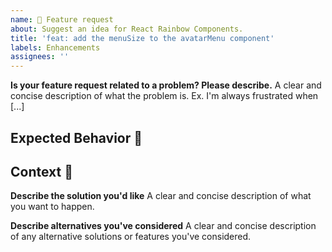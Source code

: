 ```yaml
---
name: 🎉 Feature request
about: Suggest an idea for React Rainbow Components.
title: 'feat: add the menuSize to the avatarMenu component'
labels: Enhancements
assignees: ''
---
```


<!--- Provide a general summary of the feature in the Title above -->

<!--
    Thank you very much for contributing to React Rainbow ComponentsI by creating an issue! ❤️
    To avoid duplicate issues we ask you to check off the following.
-->

**Is your feature request related to a problem? Please describe.**
A clear and concise description of what the problem is. Ex. I'm always frustrated when [...]

## Expected Behavior 🤔

<!---
    Describe how it should work.
-->

## Context 🔦

<!---
    What are you trying to accomplish? How has the lack of this feature affected you?
    Providing context helps us come up with a solution that is most useful in the real world.
-->

**Describe the solution you'd like**
A clear and concise description of what you want to happen.

**Describe alternatives you've considered**
A clear and concise description of any alternative solutions or features you've considered.
